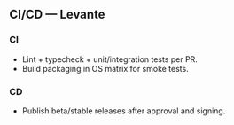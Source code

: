 ## CI/CD — Levante

### CI
- Lint + typecheck + unit/integration tests per PR.
- Build packaging in OS matrix for smoke tests.

### CD
- Publish beta/stable releases after approval and signing.


